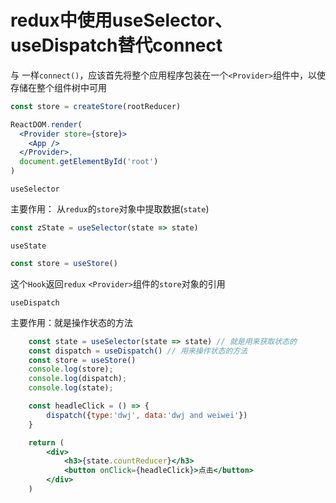 # redux中使用useSelector、useDispatch替代connect

与 一样`connect()`，应该首先将整个应用程序包装在一个`<Provider>`组件中，以使存储在整个组件树中可用

```jsx
const store = createStore(rootReducer)

ReactDOM.render(
  <Provider store={store}>
    <App />
  </Provider>,
  document.getElementById('root')
)
```

``useSelector``

主要作用： 从`redux`的`store`对象中提取数据(`state`)

```jsx
const zState = useSelector(state => state)
```

`useState`

```jsx
const store = useStore()
```

这个`Hook`返回`redux` `<Provider>`组件的`store`对象的引用

`useDispatch`

主要作用：就是操作状态的方法

```jsx
    const state = useSelector(state => state) // 就是用来获取状态的
    const dispatch = useDispatch() // 用来操作状态的方法 
    const store = useStore()
    console.log(store);
    console.log(dispatch);
    console.log(state);

    const headleClick = () => {
        dispatch({type:'dwj', data:'dwj and weiwei'})
    }

    return (
        <div>
            <h3>{state.countReducer}</h3>
            <button onClick={headleClick}>点击</button>
        </div>
    )		
```

